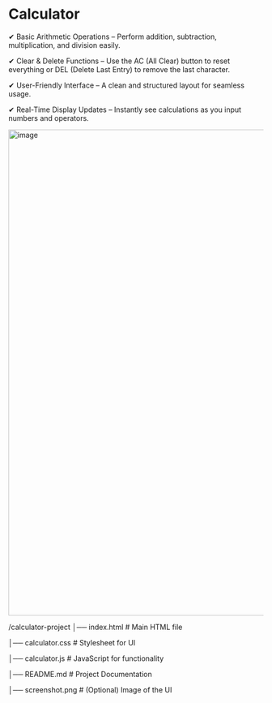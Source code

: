 # Calculator
✔ Basic Arithmetic Operations – Perform addition, subtraction, multiplication, and division easily.

✔ Clear & Delete Functions – Use the AC (All Clear) button to reset everything or DEL (Delete Last Entry) to remove the last character.

✔ User-Friendly Interface – A clean and structured layout for seamless usage.

✔ Real-Time Display Updates – Instantly see calculations as you input numbers and operators.




<img width="959" alt="image" src="https://github.com/user-attachments/assets/7a6484d6-c70b-4b39-bed9-51cab5df5d44" />

/calculator-project
│── index.html       # Main HTML file

│── calculator.css   # Stylesheet for UI

│── calculator.js    # JavaScript for functionality

│── README.md        # Project Documentation

│── screenshot.png   # (Optional) Image of the UI
